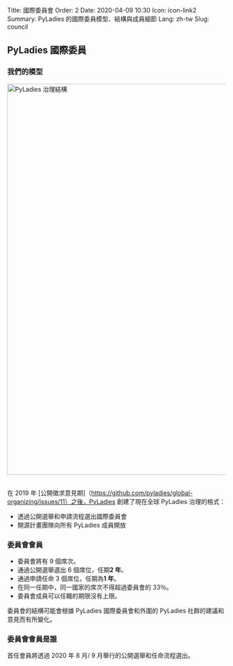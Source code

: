Title: 國際委員會
Order: 2
Date: 2020-04-09 10:30
Icon: icon-link2
Summary: PyLadies 的國際委員模型、結構與成員細節
Lang: zh-tw
Slug: council

## PyLadies 國際委員

### 我們的模型

<div class="float-center container">
  <img src="/images/council/zh-tw_global_council.svg"
     alt="PyLadies 治理結構" width="900px" />
</div>

<br>

在 2019 年 [公開徵求意見期]（https://github.com/pyladies/global-organizing/issues/11）之後，PyLadies 創建了現在全球 PyLadies 治理的格式：

- 透過公開選舉和申請流程選出國際委員會
- 開源計畫團隊向所有 PyLadies 成員開放


### 委員會會員

- 委員會將有 9 個席次。
- 通過公開選舉選出 6 個席位，任期**2 年**。
- 通過申請任命 3 個席位，任期為**1 年**。
- 在同一任期中，同一國家的席次不得超過委員會的 33％。
- 委員會成員可以任職的期限沒有上限。


委員會的結構可能會根據 PyLadies 國際委員會和外圍的 PyLadies 社群的建議和意見而有所變化。


### 委員會會員是誰

首任會員將透過 2020 年 8 月/   9 月舉行的公開選舉和任命流程選出。

